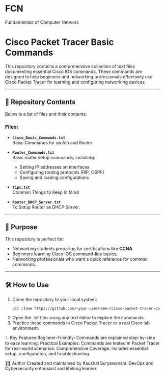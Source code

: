 # FCN
Fundamentals of Computer Networs

# Cisco Packet Tracer Basic Commands

This repository contains a comprehensive collection of text files documenting essential Cisco IOS commands. These commands are designed to help beginners and networking professionals effectively use Cisco Packet Tracer for learning and configuring networking devices.

---

## 📁 Repository Contents

Below is a list of files and their contents:

### Files:
- **`Cisco_Basic_Commands.txt`**  
  Baisc Commands for switch and Router

- **`Router_Commands.txt`**  
  Basic router setup commands, including:
  - Setting IP addresses on interfaces
  - Configuring routing protocols (RIP, OSPF)
  - Saving and loading configurations

- **`Tips.txt`**  
  Common Things to Keep In Mind

- **`Router_DHCP_Server.txt`**  
  To Setup Router as DHCP Server.

---

## 🎯 Purpose

This repository is perfect for:
- Networking students preparing for certifications like **CCNA**.
- Beginners learning Cisco IOS command-line basics.
- Networking professionals who want a quick reference for common commands.

---

## 🛠️ How to Use

1. Clone the repository to your local system:
   ```bash
   git clone https://github.com/<your-username>/cisco-packet-tracer-commands.git
2. Open the .txt files using any text editor to explore the commands.
3. Practice these commands in Cisco Packet Tracer or a real Cisco lab environment.

✨ Key Features
Beginner-Friendly: Commands are explained step-by-step to ease learning.
Practical Examples: Commands are tested in Packet Tracer for real-world scenarios.
Comprehensive Coverage: Includes essential setup, configuration, and troubleshooting.

👨‍💻 Author
Created and maintained by Kaushal Suryawanshi.
DevOps and Cybersecurity enthusiast and lifelong learner.



